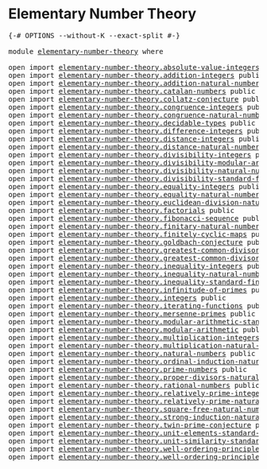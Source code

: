 # Elementary Number Theory

<pre class="Agda"><a id="37" class="Symbol">{-#</a> <a id="41" class="Keyword">OPTIONS</a> <a id="49" class="Pragma">--without-K</a> <a id="61" class="Pragma">--exact-split</a> <a id="75" class="Symbol">#-}</a>

<a id="80" class="Keyword">module</a> <a id="87" href="elementary-number-theory.html" class="Module">elementary-number-theory</a> <a id="112" class="Keyword">where</a>

<a id="119" class="Keyword">open</a> <a id="124" class="Keyword">import</a> <a id="131" href="elementary-number-theory.absolute-value-integers.html" class="Module">elementary-number-theory.absolute-value-integers</a> <a id="180" class="Keyword">public</a>
<a id="187" class="Keyword">open</a> <a id="192" class="Keyword">import</a> <a id="199" href="elementary-number-theory.addition-integers.html" class="Module">elementary-number-theory.addition-integers</a> <a id="242" class="Keyword">public</a>
<a id="249" class="Keyword">open</a> <a id="254" class="Keyword">import</a> <a id="261" href="elementary-number-theory.addition-natural-numbers.html" class="Module">elementary-number-theory.addition-natural-numbers</a> <a id="311" class="Keyword">public</a>
<a id="318" class="Keyword">open</a> <a id="323" class="Keyword">import</a> <a id="330" href="elementary-number-theory.catalan-numbers.html" class="Module">elementary-number-theory.catalan-numbers</a> <a id="371" class="Keyword">public</a>
<a id="378" class="Keyword">open</a> <a id="383" class="Keyword">import</a> <a id="390" href="elementary-number-theory.collatz-conjecture.html" class="Module">elementary-number-theory.collatz-conjecture</a> <a id="434" class="Keyword">public</a>
<a id="441" class="Keyword">open</a> <a id="446" class="Keyword">import</a> <a id="453" href="elementary-number-theory.congruence-integers.html" class="Module">elementary-number-theory.congruence-integers</a> <a id="498" class="Keyword">public</a>
<a id="505" class="Keyword">open</a> <a id="510" class="Keyword">import</a> <a id="517" href="elementary-number-theory.congruence-natural-numbers.html" class="Module">elementary-number-theory.congruence-natural-numbers</a> <a id="569" class="Keyword">public</a>
<a id="576" class="Keyword">open</a> <a id="581" class="Keyword">import</a> <a id="588" href="elementary-number-theory.decidable-types.html" class="Module">elementary-number-theory.decidable-types</a> <a id="629" class="Keyword">public</a>
<a id="636" class="Keyword">open</a> <a id="641" class="Keyword">import</a> <a id="648" href="elementary-number-theory.difference-integers.html" class="Module">elementary-number-theory.difference-integers</a> <a id="693" class="Keyword">public</a>
<a id="700" class="Keyword">open</a> <a id="705" class="Keyword">import</a> <a id="712" href="elementary-number-theory.distance-integers.html" class="Module">elementary-number-theory.distance-integers</a> <a id="755" class="Keyword">public</a>
<a id="762" class="Keyword">open</a> <a id="767" class="Keyword">import</a> <a id="774" href="elementary-number-theory.distance-natural-numbers.html" class="Module">elementary-number-theory.distance-natural-numbers</a> <a id="824" class="Keyword">public</a>
<a id="831" class="Keyword">open</a> <a id="836" class="Keyword">import</a> <a id="843" href="elementary-number-theory.divisibility-integers.html" class="Module">elementary-number-theory.divisibility-integers</a> <a id="890" class="Keyword">public</a>
<a id="897" class="Keyword">open</a> <a id="902" class="Keyword">import</a> <a id="909" href="elementary-number-theory.divisibility-modular-arithmetic.html" class="Module">elementary-number-theory.divisibility-modular-arithmetic</a> <a id="966" class="Keyword">public</a>
<a id="973" class="Keyword">open</a> <a id="978" class="Keyword">import</a> <a id="985" href="elementary-number-theory.divisibility-natural-numbers.html" class="Module">elementary-number-theory.divisibility-natural-numbers</a> <a id="1039" class="Keyword">public</a>
<a id="1046" class="Keyword">open</a> <a id="1051" class="Keyword">import</a> <a id="1058" href="elementary-number-theory.divisibility-standard-finite-types.html" class="Module">elementary-number-theory.divisibility-standard-finite-types</a> <a id="1118" class="Keyword">public</a>
<a id="1125" class="Keyword">open</a> <a id="1130" class="Keyword">import</a> <a id="1137" href="elementary-number-theory.equality-integers.html" class="Module">elementary-number-theory.equality-integers</a> <a id="1180" class="Keyword">public</a>
<a id="1187" class="Keyword">open</a> <a id="1192" class="Keyword">import</a> <a id="1199" href="elementary-number-theory.equality-natural-numbers.html" class="Module">elementary-number-theory.equality-natural-numbers</a> <a id="1249" class="Keyword">public</a>
<a id="1256" class="Keyword">open</a> <a id="1261" class="Keyword">import</a> <a id="1268" href="elementary-number-theory.euclidean-division-natural-numbers.html" class="Module">elementary-number-theory.euclidean-division-natural-numbers</a> <a id="1328" class="Keyword">public</a>
<a id="1335" class="Keyword">open</a> <a id="1340" class="Keyword">import</a> <a id="1347" href="elementary-number-theory.factorials.html" class="Module">elementary-number-theory.factorials</a> <a id="1383" class="Keyword">public</a>
<a id="1390" class="Keyword">open</a> <a id="1395" class="Keyword">import</a> <a id="1402" href="elementary-number-theory.fibonacci-sequence.html" class="Module">elementary-number-theory.fibonacci-sequence</a> <a id="1446" class="Keyword">public</a>
<a id="1453" class="Keyword">open</a> <a id="1458" class="Keyword">import</a> <a id="1465" href="elementary-number-theory.finitary-natural-numbers.html" class="Module">elementary-number-theory.finitary-natural-numbers</a> <a id="1515" class="Keyword">public</a>
<a id="1522" class="Keyword">open</a> <a id="1527" class="Keyword">import</a> <a id="1534" href="elementary-number-theory.finitely-cyclic-maps.html" class="Module">elementary-number-theory.finitely-cyclic-maps</a> <a id="1580" class="Keyword">public</a>
<a id="1587" class="Keyword">open</a> <a id="1592" class="Keyword">import</a> <a id="1599" href="elementary-number-theory.goldbach-conjecture.html" class="Module">elementary-number-theory.goldbach-conjecture</a> <a id="1644" class="Keyword">public</a>
<a id="1651" class="Keyword">open</a> <a id="1656" class="Keyword">import</a> <a id="1663" href="elementary-number-theory.greatest-common-divisor-integers.html" class="Module">elementary-number-theory.greatest-common-divisor-integers</a> <a id="1721" class="Keyword">public</a>
<a id="1728" class="Keyword">open</a> <a id="1733" class="Keyword">import</a> <a id="1740" href="elementary-number-theory.greatest-common-divisor-natural-numbers.html" class="Module">elementary-number-theory.greatest-common-divisor-natural-numbers</a> <a id="1805" class="Keyword">public</a>
<a id="1812" class="Keyword">open</a> <a id="1817" class="Keyword">import</a> <a id="1824" href="elementary-number-theory.inequality-integers.html" class="Module">elementary-number-theory.inequality-integers</a> <a id="1869" class="Keyword">public</a>
<a id="1876" class="Keyword">open</a> <a id="1881" class="Keyword">import</a> <a id="1888" href="elementary-number-theory.inequality-natural-numbers.html" class="Module">elementary-number-theory.inequality-natural-numbers</a> <a id="1940" class="Keyword">public</a>
<a id="1947" class="Keyword">open</a> <a id="1952" class="Keyword">import</a> <a id="1959" href="elementary-number-theory.inequality-standard-finite-types.html" class="Module">elementary-number-theory.inequality-standard-finite-types</a> <a id="2017" class="Keyword">public</a>
<a id="2024" class="Keyword">open</a> <a id="2029" class="Keyword">import</a> <a id="2036" href="elementary-number-theory.infinitude-of-primes.html" class="Module">elementary-number-theory.infinitude-of-primes</a> <a id="2082" class="Keyword">public</a>
<a id="2089" class="Keyword">open</a> <a id="2094" class="Keyword">import</a> <a id="2101" href="elementary-number-theory.integers.html" class="Module">elementary-number-theory.integers</a> <a id="2135" class="Keyword">public</a>
<a id="2142" class="Keyword">open</a> <a id="2147" class="Keyword">import</a> <a id="2154" href="elementary-number-theory.iterating-functions.html" class="Module">elementary-number-theory.iterating-functions</a> <a id="2199" class="Keyword">public</a>
<a id="2206" class="Keyword">open</a> <a id="2211" class="Keyword">import</a> <a id="2218" href="elementary-number-theory.mersenne-primes.html" class="Module">elementary-number-theory.mersenne-primes</a> <a id="2259" class="Keyword">public</a>
<a id="2266" class="Keyword">open</a> <a id="2271" class="Keyword">import</a> <a id="2278" href="elementary-number-theory.modular-arithmetic-standard-finite-types.html" class="Module">elementary-number-theory.modular-arithmetic-standard-finite-types</a> <a id="2344" class="Keyword">public</a>
<a id="2351" class="Keyword">open</a> <a id="2356" class="Keyword">import</a> <a id="2363" href="elementary-number-theory.modular-arithmetic.html" class="Module">elementary-number-theory.modular-arithmetic</a> <a id="2407" class="Keyword">public</a>
<a id="2414" class="Keyword">open</a> <a id="2419" class="Keyword">import</a> <a id="2426" href="elementary-number-theory.multiplication-integers.html" class="Module">elementary-number-theory.multiplication-integers</a> <a id="2475" class="Keyword">public</a>
<a id="2482" class="Keyword">open</a> <a id="2487" class="Keyword">import</a> <a id="2494" href="elementary-number-theory.multiplication-natural-numbers.html" class="Module">elementary-number-theory.multiplication-natural-numbers</a> <a id="2550" class="Keyword">public</a>
<a id="2557" class="Keyword">open</a> <a id="2562" class="Keyword">import</a> <a id="2569" href="elementary-number-theory.natural-numbers.html" class="Module">elementary-number-theory.natural-numbers</a> <a id="2610" class="Keyword">public</a>
<a id="2617" class="Keyword">open</a> <a id="2622" class="Keyword">import</a> <a id="2629" href="elementary-number-theory.ordinal-induction-natural-numbers.html" class="Module">elementary-number-theory.ordinal-induction-natural-numbers</a> <a id="2688" class="Keyword">public</a>
<a id="2695" class="Keyword">open</a> <a id="2700" class="Keyword">import</a> <a id="2707" href="elementary-number-theory.prime-numbers.html" class="Module">elementary-number-theory.prime-numbers</a> <a id="2746" class="Keyword">public</a>
<a id="2753" class="Keyword">open</a> <a id="2758" class="Keyword">import</a> <a id="2765" href="elementary-number-theory.proper-divisors-natural-numbers.html" class="Module">elementary-number-theory.proper-divisors-natural-numbers</a> <a id="2822" class="Keyword">public</a>
<a id="2829" class="Keyword">open</a> <a id="2834" class="Keyword">import</a> <a id="2841" href="elementary-number-theory.rational-numbers.html" class="Module">elementary-number-theory.rational-numbers</a> <a id="2883" class="Keyword">public</a>
<a id="2890" class="Keyword">open</a> <a id="2895" class="Keyword">import</a> <a id="2902" href="elementary-number-theory.relatively-prime-integers.html" class="Module">elementary-number-theory.relatively-prime-integers</a> <a id="2953" class="Keyword">public</a>
<a id="2960" class="Keyword">open</a> <a id="2965" class="Keyword">import</a> <a id="2972" href="elementary-number-theory.relatively-prime-natural-numbers.html" class="Module">elementary-number-theory.relatively-prime-natural-numbers</a> <a id="3030" class="Keyword">public</a>
<a id="3037" class="Keyword">open</a> <a id="3042" class="Keyword">import</a> <a id="3049" href="elementary-number-theory.square-free-natural-numbers.html" class="Module">elementary-number-theory.square-free-natural-numbers</a> <a id="3102" class="Keyword">public</a>
<a id="3109" class="Keyword">open</a> <a id="3114" class="Keyword">import</a> <a id="3121" href="elementary-number-theory.strong-induction-natural-numbers.html" class="Module">elementary-number-theory.strong-induction-natural-numbers</a> <a id="3179" class="Keyword">public</a>
<a id="3186" class="Keyword">open</a> <a id="3191" class="Keyword">import</a> <a id="3198" href="elementary-number-theory.twin-prime-conjecture.html" class="Module">elementary-number-theory.twin-prime-conjecture</a> <a id="3245" class="Keyword">public</a>
<a id="3252" class="Keyword">open</a> <a id="3257" class="Keyword">import</a> <a id="3264" href="elementary-number-theory.unit-elements-standard-finite-types.html" class="Module">elementary-number-theory.unit-elements-standard-finite-types</a> <a id="3325" class="Keyword">public</a>
<a id="3332" class="Keyword">open</a> <a id="3337" class="Keyword">import</a> <a id="3344" href="elementary-number-theory.unit-similarity-standard-finite-types.html" class="Module">elementary-number-theory.unit-similarity-standard-finite-types</a> <a id="3407" class="Keyword">public</a>
<a id="3414" class="Keyword">open</a> <a id="3419" class="Keyword">import</a> <a id="3426" href="elementary-number-theory.well-ordering-principle-natural-numbers.html" class="Module">elementary-number-theory.well-ordering-principle-natural-numbers</a> <a id="3491" class="Keyword">public</a>
<a id="3498" class="Keyword">open</a> <a id="3503" class="Keyword">import</a> <a id="3510" href="elementary-number-theory.well-ordering-principle-standard-finite-types.html" class="Module">elementary-number-theory.well-ordering-principle-standard-finite-types</a> <a id="3581" class="Keyword">public</a>
</pre>